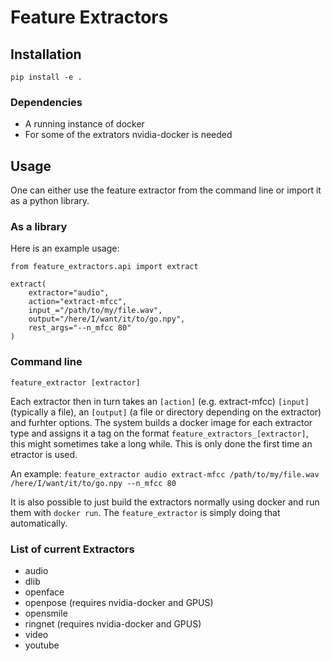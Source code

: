 # Feature Extractors

## Installation
`pip install -e .`

### Dependencies
* A running instance of docker
* For some of the extrators nvidia-docker is needed

## Usage
One can either use the feature extractor from the command line or import it as a python library.

### As a library

Here is an example usage:
```
from feature_extractors.api import extract

extract(
    extractor="audio",
    action="extract-mfcc",
    input_="/path/to/my/file.wav",
    output="/here/I/want/it/to/go.npy",
    rest_args="--n_mfcc 80"
)
```

### Command line
`feature_extractor [extractor]`

Each extractor then in turn takes an `[action]` (e.g. extract-mfcc) `[input]` (typically a file), an `[output]` (a file or directory depending on the extractor) and furhter options. The system builds a docker image for each extractor type and assigns it a tag on the format `feature_extractors_[extractor]`, this might sometimes take a long while. This is only done the first time an etractor is used. 

An example:
`feature_extractor audio extract-mfcc /path/to/my/file.wav /here/I/want/it/to/go.npy --n_mfcc 80`

It is also possible to just build the extractors normally using docker and run them with `docker run`. The `feature_extractor` is simply doing that automatically.

### List of current Extractors
* audio
* dlib
* openface
* openpose (requires nvidia-docker and GPUS)
* opensmile
* ringnet (requires nvidia-docker and GPUS)
* video
* youtube
